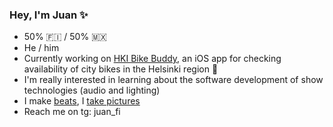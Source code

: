 ### Hey, I'm Juan ✨
- 50% 🇫🇮 / 50% 🇲🇽
- He / him
- Currently working on [HKI Bike Buddy](https://github.com/JuanitoSebastian/HelsinkiBikeBuddy), an iOS app for checking availability of city bikes in the Helsinki region 🚴
- I'm really interested in learning about the software development of show technologies (audio and lighting)
- I make [beats](https://soundcloud.com/juan), I [take pictures](https://www.instagram.com/juanito.wav/)
- Reach me on tg: juan_fi
